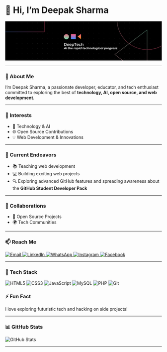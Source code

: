 
# 👋 Hi, I’m Deepak Sharma

<img src="DeepTech Ai the rapid technological progress..png" alt="DeepTech AI - The Rapid Technological Progress"/>

---

### 🌟 About Me
I’m Deepak Sharma, a passionate developer, educator, and tech enthusiast committed to exploring the best of **technology, AI, open source, and web development**.

---

### 👀 **Interests**
- 🚀 Technology & AI
- 🌐 Open Source Contributions
- 💡 Web Development & Innovations

---

### 🌱 **Current Endeavors**
- 📚 Teaching web development
- 💻 Building exciting web projects
- 🔍 Exploring advanced GitHub features and spreading awareness about the **GitHub Student Developer Pack**

---

### 💞️ **Collaborations**
- 🤝 Open Source Projects
- 🌍 Tech Communities

---

### 📫 **Reach Me**

<p align="left"> 
  <a href="mailto:deeptech104@gmail.com" target="_blank"> 
    <img src="https://img.shields.io/badge/Email-D14836?style=for-the-badge&logo=gmail&logoColor=white" alt="Email"/> 
  </a> 
  <a href="https://www.linkedin.com/in/deepak-sharma-615212287/" target="_blank"> 
    <img src="https://img.shields.io/badge/LinkedIn-0077B5?style=for-the-badge&logo=linkedin&logoColor=white" alt="LinkedIn"/> 
  </a> 
  <a href="https://wa.me/9234325287807" target="_blank"> 
    <img src="https://img.shields.io/badge/WhatsApp-25D366?style=for-the-badge&logo=whatsapp&logoColor=white" alt="WhatsApp"/> 
  </a> 
  <a href="https://www.instagram.com/your-username/" target="_blank"> 
    <img src="https://img.shields.io/badge/Instagram-E4405F?style=for-the-badge&logo=instagram&logoColor=white" alt="Instagram"/> 
  </a> 
  <a href="https://www.facebook.com/your-username/" target="_blank"> 
    <img src="https://img.shields.io/badge/Facebook-1877F2?style=for-the-badge&logo=facebook&logoColor=white" alt="Facebook"/> 
  </a> 
</p>

---

### 🧰 **Tech Stack**

<p>
  <img src="https://img.shields.io/badge/HTML5-E34F26?style=for-the-badge&logo=html5&logoColor=white" alt="HTML5"/>
  <img src="https://img.shields.io/badge/CSS3-1572B6?style=for-the-badge&logo=css3&logoColor=white" alt="CSS3"/>
  <img src="https://img.shields.io/badge/JavaScript-F7DF1E?style=for-the-badge&logo=javascript&logoColor=black" alt="JavaScript"/>
  <img src="https://img.shields.io/badge/MySQL-00758F?style=for-the-badge&logo=mysql&logoColor=white" alt="MySQL"/>
  <img src="https://img.shields.io/badge/PHP-777BB4?style=for-the-badge&logo=php&logoColor=white" alt="PHP"/>
  <img src="https://img.shields.io/badge/Git-F05032?style=for-the-badge&logo=git&logoColor=white" alt="Git"/>

</p>


### ⚡ **Fun Fact**
I love exploring futuristic tech and hacking on side projects!

---

### 📊 **GitHub Stats**

<p>
  <img src="https://github-readme-stats.vercel.app/api?username=Deeptech104&show_icons=true&theme=radical" alt="GitHub Stats"/>
</p>

---



